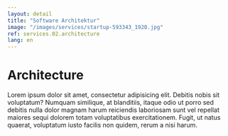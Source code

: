 ```yaml
---
layout: detail
title: "Software Architektur"
image: "/images/services/startup-593343_1920.jpg"
ref: services.02.architecture
lang: en
---
```


# Architecture

Lorem ipsum dolor sit amet, consectetur adipisicing elit. Debitis nobis sit voluptatum? Numquam similique, at blanditiis, itaque odio ut porro sed debitis nulla dolor magnam harum reiciendis laboriosam sunt vel repellat maiores sequi dolorem totam voluptatibus exercitationem. Fugit, ut natus quaerat, voluptatum iusto facilis non quidem, rerum a nisi harum.